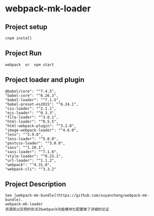 # webpack-mk-loader

## Project setup
```
cnpm install
```
## Project Run
```
webpack  or  npm start
```
## Project loader and plugin
```
@babel/core": "^7.4.5",
"babel-core": "^6.26.3",
"babel-loader": "^7.1.5",
"babel-preset-es2015": "^6.24.1",
"css-loader": "^2.1.1",
"ejs-loader": "^0.3.3",
"file-loader": "^3.0.1",
"html-loader": "^0.5.5",
"html-webpack-plugin": "^3.2.0",
"image-webpack-loader": "^4.6.0",
"less": "^3.9.0",
"less-loader": "^5.0.0",
"postcss-loader": "^3.0.0",
"sass": "^1.20.1",
"sass-loader": "^7.1.0",
"style-loader": "^0.23.1",
"url-loader": "^1.1.2",
"webpack": "^4.31.0",
"webpack-cli": "^3.3.2"
```
## Project Description
```
See [webpack-mk-bundle](https://github.com/xuyancheng/webpack-mk-bundle).  
webpack-mk-loader  
资源库以实例的形式对webpack功能模块化配置做了详细的论证
```
